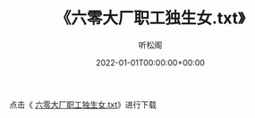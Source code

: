 ﻿---
title:  《六零大厂职工独生女.txt》
date:   2022-01-01T00:00:00+00:00
author: 听松阁
layout: post
permalink: /六零大厂职工独生女/
categories: 小说
tags: [小说]
---

点击《 [六零大厂职工独生女.txt](http://img.660000.xyz/bookstukust/book/bntxt/10/六零大厂职工独生女.txt)》进行下载